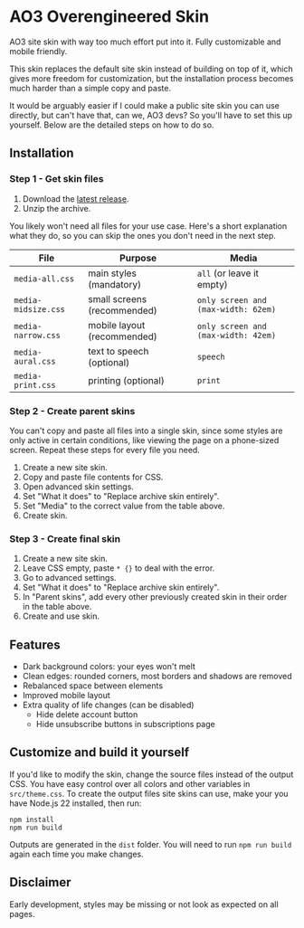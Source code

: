 # AO3 Overengineered Skin

AO3 site skin with way too much effort put into it. Fully customizable and mobile friendly.

This skin replaces the default site skin instead of building on top of it, which gives more freedom for customization, but the installation process becomes much harder than a simple copy and paste.

It would be arguably easier if I could make a public site skin you can use directly, but can't have that, can we, AO3 devs? So you'll have to set this up yourself. Below are the detailed steps on how to do so.

## Installation

### Step 1 - Get skin files

1. Download the [latest release](https://github.com/treachery0/ao3-dark-theme/releases/latest).
2. Unzip the archive.

You likely won't need all files for your use case. Here's a short explanation what they do, so you can skip the ones you don't need in the next step.

| File                | Purpose                     | Media                               |
|---------------------|-----------------------------|-------------------------------------|
| `media-all.css`     | main styles (mandatory)     | `all` (or leave it empty)           |
| `media-midsize.css` | small screens (recommended) | `only screen and (max-width: 62em)` |
| `media-narrow.css`  | mobile layout (recommended) | `only screen and (max-width: 42em)` |
| `media-aural.css`   | text to speech (optional)   | `speech`                            |
| `media-print.css`   | printing (optional)         | `print`                             |

### Step 2 - Create parent skins

You can't copy and paste all files into a single skin, since some styles are only active in certain conditions, like viewing the page on a phone-sized screen. Repeat these steps for every file you need.

1. Create a new site skin.
2. Copy and paste file contents for CSS.
3. Open advanced skin settings.
4. Set "What it does" to "Replace archive skin entirely".
5. Set "Media" to the correct value from the table above.
6. Create skin.

### Step 3 - Create final skin

1. Create a new site skin.
2. Leave CSS empty, paste `* {}` to deal with the error.
3. Go to advanced settings.
4. Set "What it does" to "Replace archive skin entirely".
5. In "Parent skins", add every other previously created skin in their order in the table above.
6. Create and use skin.

## Features

- Dark background colors: your eyes won't melt
- Clean edges: rounded corners, most borders and shadows are removed
- Rebalanced space between elements
- Improved mobile layout
- Extra quality of life changes (can be disabled)
    - Hide delete account button
    - Hide unsubscribe buttons in subscriptions page

## Customize and build it yourself

If you'd like to modify the skin, change the source files instead of the output CSS. You have easy control over all colors and other variables in `src/theme.css`. To create the output files site skins can use, make your you have Node.js 22
installed, then run:

```
npm install
npm run build
```

Outputs are generated in the `dist` folder. You will need to run `npm run build` again each time you make changes.

## Disclaimer

Early development, styles may be missing or not look as expected on all pages.